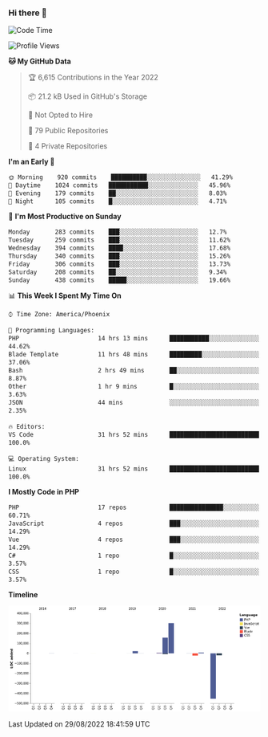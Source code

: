 ### Hi there 👋

<!--START_SECTION:waka-->
![Code Time](http://img.shields.io/badge/Code%20Time-7%2C369%20hrs%2026%20mins-blue)

![Profile Views](http://img.shields.io/badge/Profile%20Views-0-blue)

**🐱 My GitHub Data** 

> 🏆 6,615 Contributions in the Year 2022
 > 
> 📦 21.2 kB Used in GitHub's Storage 
 > 
> 🚫 Not Opted to Hire
 > 
> 📜 79 Public Repositories 
 > 
> 🔑 4 Private Repositories  
 > 
**I'm an Early 🐤** 

```text
🌞 Morning    920 commits    ██████████░░░░░░░░░░░░░░░   41.29% 
🌆 Daytime    1024 commits   ███████████░░░░░░░░░░░░░░   45.96% 
🌃 Evening    179 commits    ██░░░░░░░░░░░░░░░░░░░░░░░   8.03% 
🌙 Night      105 commits    █░░░░░░░░░░░░░░░░░░░░░░░░   4.71%

```
📅 **I'm Most Productive on Sunday** 

```text
Monday       283 commits    ███░░░░░░░░░░░░░░░░░░░░░░   12.7% 
Tuesday      259 commits    ███░░░░░░░░░░░░░░░░░░░░░░   11.62% 
Wednesday    394 commits    ████░░░░░░░░░░░░░░░░░░░░░   17.68% 
Thursday     340 commits    ███░░░░░░░░░░░░░░░░░░░░░░   15.26% 
Friday       306 commits    ███░░░░░░░░░░░░░░░░░░░░░░   13.73% 
Saturday     208 commits    ██░░░░░░░░░░░░░░░░░░░░░░░   9.34% 
Sunday       438 commits    █████░░░░░░░░░░░░░░░░░░░░   19.66%

```


📊 **This Week I Spent My Time On** 

```text
⌚︎ Time Zone: America/Phoenix

💬 Programming Languages: 
PHP                      14 hrs 13 mins      ███████████░░░░░░░░░░░░░░   44.62% 
Blade Template           11 hrs 48 mins      █████████░░░░░░░░░░░░░░░░   37.06% 
Bash                     2 hrs 49 mins       ██░░░░░░░░░░░░░░░░░░░░░░░   8.87% 
Other                    1 hr 9 mins         █░░░░░░░░░░░░░░░░░░░░░░░░   3.63% 
JSON                     44 mins             ░░░░░░░░░░░░░░░░░░░░░░░░░   2.35%

🔥 Editors: 
VS Code                  31 hrs 52 mins      █████████████████████████   100.0%

💻 Operating System: 
Linux                    31 hrs 52 mins      █████████████████████████   100.0%

```

**I Mostly Code in PHP** 

```text
PHP                      17 repos            ███████████████░░░░░░░░░░   60.71% 
JavaScript               4 repos             ███░░░░░░░░░░░░░░░░░░░░░░   14.29% 
Vue                      4 repos             ███░░░░░░░░░░░░░░░░░░░░░░   14.29% 
C#                       1 repo              █░░░░░░░░░░░░░░░░░░░░░░░░   3.57% 
CSS                      1 repo              █░░░░░░░░░░░░░░░░░░░░░░░░   3.57%

```


**Timeline**

![Chart not found](https://raw.githubusercontent.com/mikebronner/mikebronner/master/charts/bar_graph.png) 


 Last Updated on 29/08/2022 18:41:59 UTC
<!--END_SECTION:waka-->

<!--
**mikebronner/mikebronner** is a ✨ _special_ ✨ repository because its `README.md` (this file) appears on your GitHub profile.

Here are some ideas to get you started:

- 🔭 I’m currently working on ...
- 🌱 I’m currently learning ...
- 👯 I’m looking to collaborate on ...
- 🤔 I’m looking for help with ...
- 💬 Ask me about ...
- 📫 How to reach me: ...
- 😄 Pronouns: ...
- ⚡ Fun fact: ...
-->
